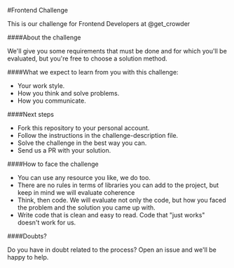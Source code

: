 #Frontend Challenge

This is our challenge for Frontend Developers at @get_crowder

####About the challenge

We'll give you some requirements that must be done and for which you'll be evaluated, but you're free to choose a solution method.

####What we expect to learn from you with this challenge:

* Your work style.
* How you think and solve problems.
* How you communicate.

####Next steps

* Fork this repository to your personal account.
* Follow the instructions in the challenge-description file.
* Solve the challenge in the best way you can.
* Send us a PR with your solution.

####How to face the challenge

* You can use any resource you like, we do too.
* There are no rules in terms of libraries you can add to the project, but keep in mind we will evaluate coherence
* Think, then code. We will evaluate not only the code, but how you faced the problem and the solution you came up with.
* Write code that is clean and easy to read. Code that "just works" doesn't work for us.

####Doubts?

Do you have in doubt related to the process? Open an issue and we'll be happy to help.